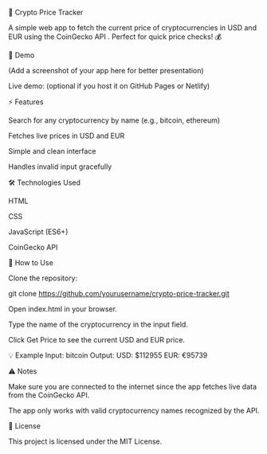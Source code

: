 🚀 Crypto Price Tracker

A simple web app to fetch the current price of cryptocurrencies in USD and EUR using the CoinGecko API
. Perfect for quick price checks! 💰

🔹 Demo


(Add a screenshot of your app here for better presentation)

Live demo: (optional if you host it on GitHub Pages or Netlify)

⚡ Features

Search for any cryptocurrency by name (e.g., bitcoin, ethereum)

Fetches live prices in USD and EUR

Simple and clean interface

Handles invalid input gracefully

🛠️ Technologies Used

HTML

CSS

JavaScript (ES6+)

CoinGecko API

🚀 How to Use

Clone the repository:

git clone https://github.com/yourusername/crypto-price-tracker.git


Open index.html in your browser.

Type the name of the cryptocurrency in the input field.

Click Get Price to see the current USD and EUR price.

💡 Example
Input: bitcoin
Output:
  USD: $112955
  EUR: €95739

⚠️ Notes

Make sure you are connected to the internet since the app fetches live data from the CoinGecko API.

The app only works with valid cryptocurrency names recognized by the API.

📄 License

This project is licensed under the MIT License.
